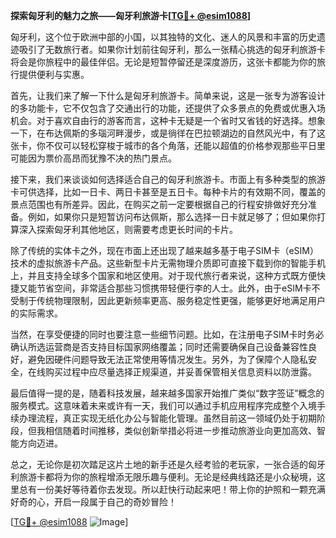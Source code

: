 **探索匈牙利的魅力之旅——匈牙利旅游卡[[TG💪+ @esim1088](https://t.me/s/esim1088)]**

匈牙利，这个位于欧洲中部的小国，以其独特的文化、迷人的风景和丰富的历史遗迹吸引了无数旅行者。如果你计划前往匈牙利，那么一张精心挑选的匈牙利旅游卡将会是你旅程中的最佳伴侣。无论是短暂停留还是深度游历，这张卡都能为你的旅行提供便利与实惠。

首先，让我们来了解一下什么是匈牙利旅游卡。简单来说，这是一张专为游客设计的多功能卡，它不仅包含了交通出行的功能，还提供了众多景点的免费或优惠入场机会。对于喜欢自由行的游客而言，这种卡无疑是一个省时又省钱的好选择。想象一下，在布达佩斯的多瑙河畔漫步，或是徜徉在巴拉顿湖边的自然风光中，有了这张卡，你不仅可以轻松穿梭于城市的各个角落，还能以超值的价格参观那些平日里可能因为票价高昂而犹豫不决的热门景点。

接下来，我们来谈谈如何选择适合自己的匈牙利旅游卡。市面上有多种类型的旅游卡可供选择，比如一日卡、两日卡甚至是五日卡。每种卡片的有效期不同，覆盖的景点范围也有所差异。因此，在购买之前一定要根据自己的行程安排做好充分准备。例如，如果你只是短暂访问布达佩斯，那么选择一日卡就足够了；但如果你打算深入探索匈牙利其他地区，则需要考虑更长时间的卡片。

除了传统的实体卡之外，现在市面上还出现了越来越多基于电子SIM卡（eSIM）技术的虚拟旅游卡产品。这些新型卡片无需物理介质即可直接下载到你的智能手机上，并且支持全球多个国家和地区使用。对于现代旅行者来说，这种方式既方便快捷又能节省空间，非常适合那些习惯携带轻便行李的人士。此外，由于eSIM卡不受制于传统物理限制，因此更新频率更高、服务稳定性更强，能够更好地满足用户的实际需求。

当然，在享受便捷的同时也要注意一些细节问题。比如，在注册电子SIM卡时务必确认所选运营商是否支持目标国家网络覆盖；同时还需要确保自己设备兼容性良好，避免因硬件问题导致无法正常使用等情况发生。另外，为了保障个人隐私安全，在线购买过程中应尽量选择正规渠道，并妥善保管相关信息资料以防泄露。

最后值得一提的是，随着科技发展，越来越多国家开始推广类似“数字签证”概念的服务模式。这意味着未来或许有一天，我们可以通过手机应用程序完成整个入境手续办理流程，真正实现无纸化办公与智能化管理。虽然目前这一领域仍处于初期阶段，但我相信随着时间推移，类似创新举措必将进一步推动旅游业向更加高效、智能方向迈进。

总之，无论你是初次踏足这片土地的新手还是久经考验的老玩家，一张合适的匈牙利旅游卡都将为你的旅程增添无限乐趣与便利。无论是经典线路还是小众秘境，这里总有一份美好等待着你去发现。所以赶快行动起来吧！带上你的护照和一颗充满好奇的心，开启一段属于自己的奇妙冒险！

[[TG💪+ @esim1088](https://t.me/s/esim1088) ![Image](https://i.postimg.cc/4NQfJmqS/Snipaste-2025-05-13-00-14-12.png)]